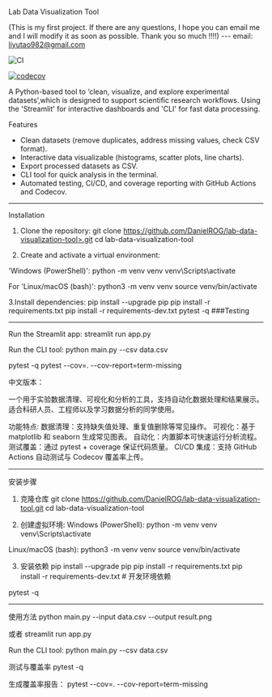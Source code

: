 Lab Data Visualization Tool

(This is my first project. If there are any questions, I hope you can email me and I will modify it as soon as possible. Thank you so much !!!!)
--- email: liyutao982@gmail.com

![CI](https://github.com/DanielROG/lab-data-visualization-tool/actions/workflows/ci.yml/badge.svg)

[![codecov](https://codecov.io/gh/DanielROG/lab-data-visualization-tool/branch/main/graph/badge.svg)](https://codecov.io/gh/DanielROG/lab-data-visualization-tool)


A Python-based tool to ‘clean, visualize, and explore experimental datasets’,which is designed to support scientific research workflows.
Using the 'Streamlit' for interactive dashboards and 'CLI' for fast data processing.

Features
- Clean datasets (remove duplicates, address missing values, check CSV format).
- Interactive data visualizable (histograms, scatter plots, line charts).
- Export processed datasets as CSV.
- CLI tool for quick analysis in the terminal.
- Automated testing, CI/CD, and coverage reporting with GitHub Actions and Codecov.

---
Installation

1. Clone the repository:
git clone https://github.com/DanielROG/lab-data-visualization-tool>.git
cd lab-data-visualization-tool

2. Create and activate a virtual environment:

'Windows (PowerShell)':
python -m venv venv
venv\Scripts\activate

For 'Linux/macOS (bash)':
python3 -m venv venv
source venv/bin/activate

3.Install dependencies:
pip install --upgrade pip
pip install -r requirements.txt
pip install -r requirements-dev.txt
pytest -q  ###Testing

---
Run the Streamlit app:
streamlit run app.py

Run the CLI tool:
python main.py --csv data.csv

pytest -q
pytest --cov=. --cov-report=term-missing

中文版本：

一个用于实验数据清理、可视化和分析的工具，支持自动化数据处理和结果展示。
适合科研人员、工程师以及学习数据分析的同学使用。

功能特点:
数据清理：支持缺失值处理、重复值删除等常见操作。
可视化：基于 matplotlib 和 seaborn 生成常见图表。
自动化：内置脚本可快速运行分析流程。
测试覆盖：通过 pytest + coverage 保证代码质量。
CI/CD 集成：支持 GitHub Actions 自动测试与 Codecov 覆盖率上传。

---
安装步骤

1. 克隆仓库
git clone https://github.com/DanielROG/lab-data-visualization-tool.git
cd lab-data-visualization-tool

2. 创建虚拟环境:
Windows (PowerShell):
python -m venv venv
venv\Scripts\activate

Linux/macOS (bash):
python3 -m venv venv
source venv/bin/activate

3. 安装依赖
pip install --upgrade pip
pip install -r requirements.txt
pip install -r requirements-dev.txt   # 开发环境依赖

pytest -q

---
使用方法
python main.py --input data.csv --output result.png

或者 streamlit run app.py

Run the CLI tool:
python main.py --csv data.csv

测试与覆盖率
pytest -q

生成覆盖率报告：
pytest --cov=. --cov-report=term-missing
